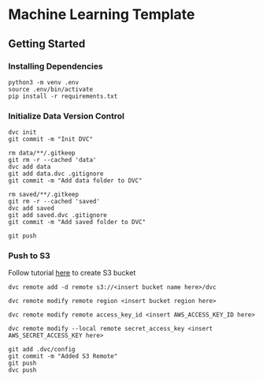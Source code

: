 # Machine Learning Template

## Getting Started

### Installing Dependencies

```
python3 -m venv .env
source .env/bin/activate
pip install -r requirements.txt
```

### Initialize Data Version Control

```
dvc init
git commit -m "Init DVC"
```

```
rm data/**/.gitkeep
git rm -r --cached 'data'
dvc add data
git add data.dvc .gitignore
git commit -m "Add data folder to DVC"
```

```
rm saved/**/.gitkeep
git rm -r --cached 'saved'
dvc add saved
git add saved.dvc .gitignore
git commit -m "Add saved folder to DVC"
```

```
git push
```

### Push to S3

Follow tutorial [here](https://docs.aws.amazon.com/AmazonS3/latest/userguide/creating-bucket.html) to create S3 bucket

```
dvc remote add -d remote s3://<insert bucket name here>/dvc
```

```
dvc remote modify remote region <insert bucket region here>
```

```
dvc remote modify remote access_key_id <insert AWS_ACCESS_KEY_ID here>
```

```
dvc remote modify --local remote secret_access_key <insert AWS_SECRET_ACCESS_KEY here>
```

```
git add .dvc/config
git commit -m "Added S3 Remote"
git push
dvc push
```
